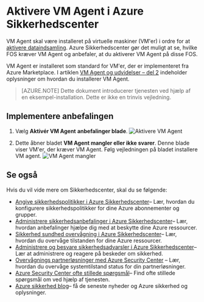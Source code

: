 <properties
   pageTitle="Aktivere VM Agent i Azure Sikkerhedscenter | Microsoft Azure"
   description="Dette dokument viser, hvordan du implementere Azure Sikkerhedscenter anbefaling **Aktivere VM Agent**."
   services="security-center"
   documentationCenter="na"
   authors="TerryLanfear"
   manager="MBaldwin"
   editor=""/>

<tags
   ms.service="security-center"
   ms.devlang="na"
   ms.topic="article"
   ms.tgt_pltfrm="na"
   ms.workload="na"
   ms.date="10/17/2016"
   ms.author="terrylan"/>

# <a name="enable-vm-agent-in-azure-security-center"></a>Aktivere VM Agent i Azure Sikkerhedscenter

VM Agent skal være installeret på virtuelle maskiner (VM'er) i ordre for at [aktivere dataindsamling](security-center-enable-data-collection.md).  Azure Sikkerhedscenter gør det muligt at se, hvilke FOS kræver VM Agent og anbefaler, at du aktiverer VM Agent på disse FOS.

VM Agent er installeret som standard for VM'er, der er implementeret fra Azure Marketplace. I artiklen [VM Agent og udvidelser – del 2](https://azure.microsoft.com/blog/vm-agent-and-extensions-part-2/) indeholder oplysninger om hvordan du installerer VM Agent.


> [AZURE.NOTE] Dette dokument introducerer tjenesten ved hjælp af en eksempel-installation. Dette er ikke en trinvis vejledning.

## <a name="implement-the-recommendation"></a>Implementere anbefalingen

1. Vælg **Aktivér VM Agent** **anbefalinger blade**.
![Aktivere VM Agent][1]

2. Dette åbner bladet **VM Agent mangler eller ikke svarer**. Denne blade viser VM'er, der kræver VM Agent. Følg vejledningen på bladet installere VM agent.
![VM Agent mangler][2]

## <a name="see-also"></a>Se også

Hvis du vil vide mere om Sikkerhedscenter, skal du se følgende:

- [Angive sikkerhedspolitikker i Azure Sikkerhedscenter](security-center-policies.md)– Lær, hvordan du konfigurere sikkerhedspolitikker for dine Azure abonnementer og grupper.
- [Administrere sikkerhedsanbefalinger i Azure Sikkerhedscenter](security-center-recommendations.md)– Lær, hvordan anbefalinger hjælpe dig med at beskytte dine Azure ressourcer.
- [Sikkerhed sundhed overvågning i Azure Sikkerhedscenter](security-center-monitoring.md)– Lær, hvordan du overvåge tilstanden for dine Azure ressourcer.
- [Administrere og besvare sikkerhedsadvarsler i Azure Sikkerhedscenter](security-center-managing-and-responding-alerts.md)– Lær at administrere og reagere på beskeder om sikkerhed.
- [Overvågnings partnerløsninger med Azure Security Center](security-center-partner-solutions.md) – Lær, hvordan du overvåge systemtilstand status for din partnerløsninger.
- [Azure Security Center ofte stillede spørgsmål](security-center-faq.md)– Find ofte stillede spørgsmål om ved hjælp af tjenesten.
- [Azure sikkerhed blog](http://blogs.msdn.com/b/azuresecurity/)– få de seneste nyheder og Azure sikkerhed og oplysninger.

<!--Image references-->
[1]: ./media/security-center-enable-vm-agent/enable-vm-agent.png
[2]: ./media/security-center-enable-vm-agent/vm-agent-is-missing.png
